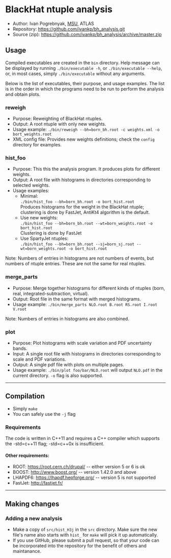 # BlackHat ntuple analysis
* Author: Ivan Pogrebnyak, [MSU](http://www.pa.msu.edu/), ATLAS
* Repository: https://github.com/ivankp/bh_analysis.git
* Source (zip): https://github.com/ivankp/bh_analysis/archive/master.zip

## Usage

Compiled executables are created in the `bin` directory. Help message can be displayed by running `./bin/executable -h`, or `./bin/executable --help`, or, in most cases, simply `./bin/executable` without any arguments.

Below is the list of executables, their purpose, and usage examples. The list is in the order in which the programs need to be run to perform the analysis and obtain plots.

### reweigh
* Purpose: Reweighting of BlackHat ntuples.
* Output: A root ntuple with only new weights.
* Usage example: `./bin/reweigh --bh=born_bh.root -c weights.xml -o bort_weights.root`
* XML config file: Provides new weights definitions; check the `config` directory for examples.

### hist_foo
* Purpose: This this the analysis program. It produces plots for different weights.
* Output: A root file with histograms in directories corresponding to selected weights.
* Usage examples:
  * Minimal: <br />
    `./bin/hist_foo --bh=born_bh.root -o bort_hist.root` <br />
    Produces histograms for the weight in the BlackHat ntuple; clustering is done by FastJet, AntiKt4 algorithm is the default.
  * Use new weights: <br />
    `./bin/hist_foo --bh=born_bh.root --wt=born_weights.root -o bort_hist.root` <br />
    Clustering is done by FastJet
  * Use SpartyJet ntuples: <br />
    `./bin/hist_foo --bh=born_bh.root --sj=born_sj.root --wt=born_weights.root -o bort_hist.root`

Note: Numbers of entries in histograms are not numbers of events, but numbers of ntuple entries. These are not the same for real ntuples.

### merge_parts
* Purpose: Merge together histograms for different kinds of ntuples (born, real, integrated-subtraction, virtual).
* Output: Root file in the same format with merged histograms.
* Usage example: `./bin/merge_parts NLO.root B.root RS.root I.root V.root`

Note: Numbers of entries in histograms are also combined.

### plot
* Purpose: Plot histograms with scale variation and PDF uncertainty bands.
* Input: A single root file with histograms in directories corresponding to scale and PDF variations.
* Output: A single pdf file with plots on multiple pages.
* Usage example: `./bin/plot foo/bar/NLO.root` will output `NLO.pdf` in the current directory. `-o` flag is also supported.

---

## Compilation
* Simply `make`
* You can safely use the `-j` flag

### Requirements
The code is written in C++11 and requires a C++ compiler which supports the -std=c++11 flag; -std=c++0x is insufficient.

#### Other requirements:
* ROOT: <https://root.cern.ch/drupal/> -- either version 5 or 6 is ok
* BOOST: <http://www.boost.org/> -- version 1.42.0 and above
* LHAPDF6: <https://lhapdf.hepforge.org/> -- version 5 is not supported
* FastJet: <http://fastjet.fr/>

---

## Making changes

### Adding a new analysis
* Make a copy of `src/hist_H3j` in the `src` directory. Make sure the new file's name also starts with `hist_` for `make` will pick it up automatically.
* If you use GitHub, please submit a pull request, so that your code can be incorporated into the repository for the benefit of others and maintanance.
